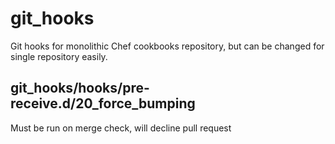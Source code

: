 # git_hooks

Git hooks for monolithic Chef cookbooks repository, but can be changed for single repository easily.

## git_hooks/hooks/pre-receive.d/20_force_bumping

Must be run on merge check, will decline pull request
